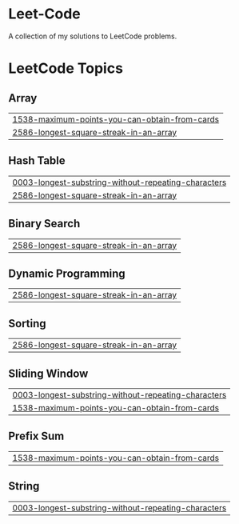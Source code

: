 # Leet-Code
A collection of my solutions to LeetCode problems.

<!---LeetCode Topics Start-->
# LeetCode Topics
## Array
|  |
| ------- |
| [1538-maximum-points-you-can-obtain-from-cards](https://github.com/Mayuri3166/Leet-Code/tree/master/1538-maximum-points-you-can-obtain-from-cards) |
| [2586-longest-square-streak-in-an-array](https://github.com/Mayuri3166/Leet-Code/tree/master/2586-longest-square-streak-in-an-array) |
## Hash Table
|  |
| ------- |
| [0003-longest-substring-without-repeating-characters](https://github.com/Mayuri3166/Leet-Code/tree/master/0003-longest-substring-without-repeating-characters) |
| [2586-longest-square-streak-in-an-array](https://github.com/Mayuri3166/Leet-Code/tree/master/2586-longest-square-streak-in-an-array) |
## Binary Search
|  |
| ------- |
| [2586-longest-square-streak-in-an-array](https://github.com/Mayuri3166/Leet-Code/tree/master/2586-longest-square-streak-in-an-array) |
## Dynamic Programming
|  |
| ------- |
| [2586-longest-square-streak-in-an-array](https://github.com/Mayuri3166/Leet-Code/tree/master/2586-longest-square-streak-in-an-array) |
## Sorting
|  |
| ------- |
| [2586-longest-square-streak-in-an-array](https://github.com/Mayuri3166/Leet-Code/tree/master/2586-longest-square-streak-in-an-array) |
## Sliding Window
|  |
| ------- |
| [0003-longest-substring-without-repeating-characters](https://github.com/Mayuri3166/Leet-Code/tree/master/0003-longest-substring-without-repeating-characters) |
| [1538-maximum-points-you-can-obtain-from-cards](https://github.com/Mayuri3166/Leet-Code/tree/master/1538-maximum-points-you-can-obtain-from-cards) |
## Prefix Sum
|  |
| ------- |
| [1538-maximum-points-you-can-obtain-from-cards](https://github.com/Mayuri3166/Leet-Code/tree/master/1538-maximum-points-you-can-obtain-from-cards) |
## String
|  |
| ------- |
| [0003-longest-substring-without-repeating-characters](https://github.com/Mayuri3166/Leet-Code/tree/master/0003-longest-substring-without-repeating-characters) |
<!---LeetCode Topics End-->